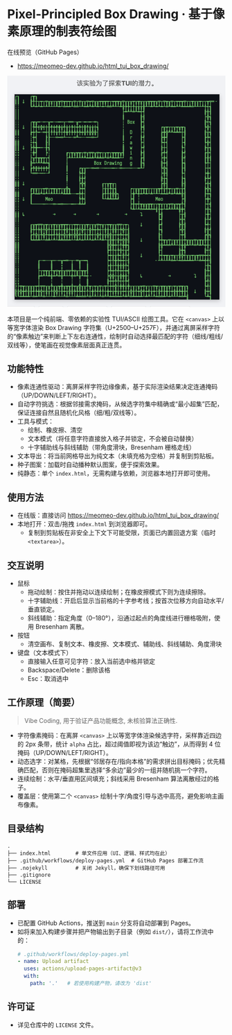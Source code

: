 # Pixel-Principled Box Drawing · 基于像素原理的制表符绘图

在线预览（GitHub Pages）
- https://meomeo-dev.github.io/html_tui_box_drawing/

<img src="Screenshot.png" alt="Project Screenshot" width="760" />

本项目是一个纯前端、零依赖的实验性 TUI/ASCII 绘图工具。它在 `<canvas>` 上以等宽字体渲染 Box Drawing 字符集（U+2500–U+257F），并通过离屏采样字符的“像素触边”来判断上下左右连通性，绘制时自动选择最匹配的字符（细线/粗线/双线等），使笔画在视觉像素层面真正连贯。

## 功能特性
- 像素连通性驱动：离屏采样字符边缘像素，基于实际渲染结果决定连通掩码（UP/DOWN/LEFT/RIGHT）。
- 自动字符挑选：根据邻接需求掩码，从候选字符集中精确或“最小超集”匹配，保证连接自然且随机化风格（细/粗/双线等）。
- 工具与模式：
  - 绘制、橡皮擦、清空
  - 文本模式（将任意字符直接放入格子并锁定，不会被自动替换）
  - 十字辅助线与斜线辅助（带角度滑块，Bresenham 栅格走线）
- 文本导出：将当前网格导出为纯文本（未填充格为空格）并复制到剪贴板。
- 种子图案：加载时自动播种默认图案，便于探索效果。
- 纯静态：单个 `index.html`，无需构建与依赖，浏览器本地打开即可使用。

## 使用方法
- 在线版：直接访问 https://meomeo-dev.github.io/html_tui_box_drawing/
- 本地打开：双击/拖拽 `index.html` 到浏览器即可。
  - 复制到剪贴板在非安全上下文下可能受限，页面已内置回退方案（临时 `<textarea>`）。

## 交互说明
- 鼠标
  - 拖动绘制：按住并拖动以连续绘制；在橡皮擦模式下则为连续擦除。
  - 十字辅助线：开启后显示当前格的十字参考线；按首次位移方向自动水平/垂直锁定。
  - 斜线辅助：指定角度（0–180°），沿通过起点的角度线进行栅格吸附，使用 Bresenham 离散。
- 按钮
  - 清空画布、复制文本、橡皮擦、文本模式、辅助线、斜线辅助、角度滑块
- 键盘（文本模式下）
  - 直接输入任意可见字符：放入当前选中格并锁定
  - Backspace/Delete：删除该格
  - Esc：取消选中

## 工作原理（简要）

> Vibe Coding, 用于验证产品功能概念, 未核验算法正确性. 

- 字符像素掩码：在离屏 `<canvas>` 上以等宽字体渲染候选字符，采样靠近四边的 2px 条带，统计 `alpha` 占比，超过阈值即视为该边“触边”，从而得到 4 位掩码（UP/DOWN/LEFT/RIGHT）。
- 动态选字：对某格，先根据“邻居存在/指向本格”的需求拼出目标掩码；优先精确匹配，否则在掩码超集里选择“多余边”最少的一组并随机挑一个字符。
- 连续绘制：水平/垂直用区间填充；斜线采用 Bresenham 算法离散经过的格子。
- 覆盖层：使用第二个 `<canvas>` 绘制十字/角度引导与选中高亮，避免影响主画布像素。

## 目录结构
```
.
├── index.html        # 单文件应用（UI、逻辑、样式均在此）
├── .github/workflows/deploy-pages.yml  # GitHub Pages 部署工作流
├── .nojekyll         # 关闭 Jekyll，确保下划线路径可用
├── .gitignore
└── LICENSE
```

## 部署
- 已配置 GitHub Actions，推送到 `main` 分支将自动部署到 Pages。
- 如将来加入构建步骤并把产物输出到子目录（例如 `dist/`），请将工作流中的：
  ```yaml
  # .github/workflows/deploy-pages.yml
  - name: Upload artifact
    uses: actions/upload-pages-artifact@v3
    with:
      path: '.'   # 若使用构建产物，请改为 'dist'
  ```

## 许可证
- 详见仓库中的 `LICENSE` 文件。
